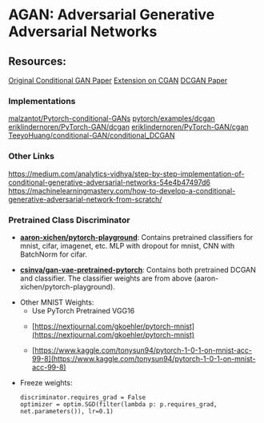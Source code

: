 # AGAN: Adversarial Generative Adversarial Networks

## Resources:
[Original Conditional GAN Paper](https://arxiv.org/abs/1411.1784)
[Extension on CGAN](http://cs231n.stanford.edu/reports/2015/pdfs/jgauthie_final_report.pdf)
[DCGAN Paper](https://arxiv.org/pdf/1511.06434.pdf)

### Implementations
[malzantot/Pytorch-conditional-GANs](https://github.com/malzantot/Pytorch-conditional-GANs/blob/master/conditional_dcgan.py)
[pytorch/examples/dcgan](https://github.com/pytorch/examples/blob/master/dcgan/main.py)
[eriklindernoren/PyTorch-GAN/dcgan](https://github.com/eriklindernoren/PyTorch-GAN/blob/master/implementations/dcgan/dcgan.py)
[eriklindernoren/PyTorch-GAN/cgan](https://github.com/eriklindernoren/PyTorch-GAN/blob/master/implementations/cgan/cgan.py)
[TeeyoHuang/conditional-GAN/conditional_DCGAN](https://github.com/TeeyoHuang/conditional-GAN/blob/master/conditional_DCGAN.py)

### Other Links
https://medium.com/analytics-vidhya/step-by-step-implementation-of-conditional-generative-adversarial-networks-54e4b47497d6
https://machinelearningmastery.com/how-to-develop-a-conditional-generative-adversarial-network-from-scratch/

### Pretrained Class Discriminator
<ul>
<li>

**[aaron-xichen/pytorch-playground](https://github.com/aaron-xichen/pytorch-playground)**: Contains pretrained classifiers for mnist, cifar, imagenet, etc. MLP with dropout for mnist, CNN with BatchNorm for cifar. 

<li>

**[csinva/gan-vae-pretrained-pytorch](https://github.com/csinva/gan-vae-pretrained-pytorch)**: Contains both pretrained DCGAN and classifier. The classifier weights are from above (aaron-xichen/pytorch-playground). 

<li>
Other MNIST Weights:
<ul>
<li> Use PyTorch Pretrained VGG16

<li>

[https://nextjournal.com/gkoehler/pytorch-mnist](https://nextjournal.com/gkoehler/pytorch-mnist)

<li>

[https://www.kaggle.com/tonysun94/pytorch-1-0-1-on-mnist-acc-99-8](https://www.kaggle.com/tonysun94/pytorch-1-0-1-on-mnist-acc-99-8)
</ul>

<li> Freeze weights: 

```
discriminator.requires_grad = False
optimizer = optim.SGD(filter(lambda p: p.requires_grad, net.parameters()), lr=0.1)
 ```

</ul>
